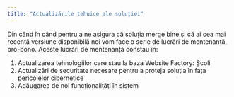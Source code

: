 ```yaml
---
title: "Actualizările tehnice ale soluției"
---
```


Din când în când pentru a ne asigura că soluția merge bine și că ai cea
mai recentă versiune disponibilă noi vom face o serie de lucrări de
mentenanță, pro-bono. Aceste lucrări de mentenanță constau în:

1)  Actualizarea tehnologiilor care stau la baza Website Factory: Școli
2)  Actualizări de securitate necesare pentru a proteja soluția în fața
    pericolelor cibernetice
3)  Adăugarea de noi funcționalități în sistem
